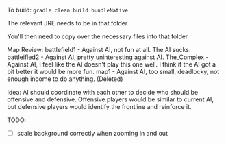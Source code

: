 To build:
`gradle clean build bundleNative`

The relevant JRE needs to be in that folder

You'll then need to copy over the necessary files into that folder


Map Review:
battlefield1 - Against AI, not fun at all. The AI sucks.
battleifled2 - Against AI, pretty uninteresting against AI.
The_Complex - Against AI, I feel like the AI doesn't play this one well. I think if the AI got a bit better it would be more fun.
map1 - Against AI, too small, deadlocky, not enough income to do anything. (Deleted)


Idea: AI should coordinate with each other to decide who should be offensive and defensive. Offensive players would be similar to current AI, but defensive players would identify the frontline and reinforce it.


TODO:
- [ ] scale background correctly when zooming in and out
